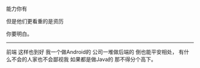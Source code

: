 能力你有

但是他们更看重的是资历

你要明白。

---
前端
这样也到好
我一个做Android的
公司一堆做后端的
倒也能平安相处，
有什么不会的人家也不会鄙视我
如果都是做Java的
那不得分个高下。